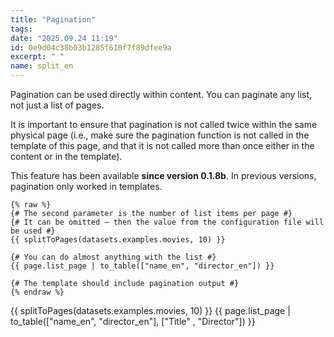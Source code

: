 ```yaml
---
title: "Pagination"
tags: 
date: "2025.09.24 11:19"
id: 0e9d04c38b03b1285f610f7f89dfee9a
excerpt: " "
name: split_en
---
```


Pagination can be used directly within content. You can paginate any list, not just a list of pages.

It is important to ensure that pagination is not called twice within the same physical page (i.e., make sure the pagination function is not called in the template of this page, and that it is not called more than once either in the content or in the template).

This feature has been available **since version 0.1.8b**. In previous versions, pagination only worked in templates.

```jinja
{% raw %}
{# The second parameter is the number of list items per page #}
{# It can be omitted — then the value from the configuration file will be used #}
{{ splitToPages(datasets.examples.movies, 10) }}

{# You can do almost anything with the list #}
{{ page.list_page | to_table(["name_en", "director_en"]) }}

{# The template should include pagination output #}
{% endraw %}
```

{{ splitToPages(datasets.examples.movies, 10) }}
{{ page.list_page | to_table(["name_en", "director_en"], ["Title" , "Director"]) }}

